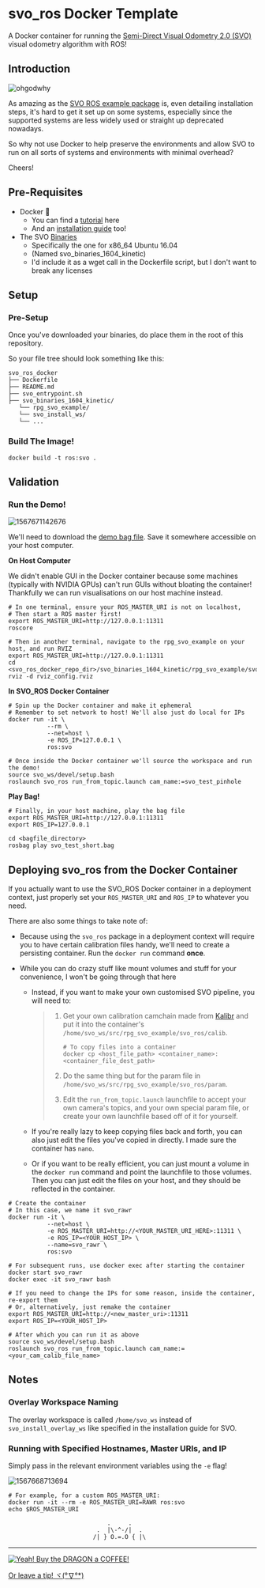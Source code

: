 # svo_ros Docker Template
A Docker container for running the [Semi-Direct Visual Odometry 2.0 (SVO)](http://rpg.ifi.uzh.ch/svo2.html) visual odometry algorithm with ROS!



## Introduction

![ohgodwhy](assets/ohgodwhy.png)

As amazing as the [SVO ROS example package](https://github.com/uzh-rpg/rpg_svo_example) is, even detailing installation steps, it's hard to get it set up on some systems, especially since the supported systems are less widely used or straight up deprecated nowadays.

So why not use Docker to help preserve the environments and allow SVO to run on all sorts of systems and environments with minimal overhead?

Cheers!



## Pre-Requisites

- Docker :whale:
  - You can find a [tutorial](https://github.com/methylDragon/docker-reference/blob/master/01%20Docker%20Crash%20Course.md) here
  - And an [installation guide](https://github.com/methylDragon/docker-reference/blob/master/01%20Docker%20Crash%20Course.md#2.2) too!
- The SVO [Binaries](http://rpg.ifi.uzh.ch/svo2.html)
  - Specifically the one for x86_64 Ubuntu 16.04
  - (Named svo_binaries_1604_kinetic)
  - I'd include it as a wget call in the Dockerfile script, but I don't want to break any licenses



## Setup

### Pre-Setup

Once you've downloaded your binaries, do place them in the root of this repository.

So your file tree should look something like this:

```
svo_ros_docker
├── Dockerfile
├── README.md
├── svo_entrypoint.sh
├── svo_binaries_1604_kinetic/
   └── rpg_svo_example/
   └── svo_install_ws/
   └── ...
```



### Build The Image!

```shell
docker build -t ros:svo .
```



## Validation

### Run the Demo!

![1567671142676](assets/1567671142676.png)

We'll need to download the [demo bag file](http://rpg.ifi.uzh.ch/svo2/svo_test_short.bag). Save it somewhere accessible on your host computer.

**On Host Computer**

We didn't enable GUI in the Docker container because some machines (typically with NVIDIA GPUs) can't run GUIs without bloating the container! Thankfully we can run visualisations on our host machine instead.

```shell
# In one terminal, ensure your ROS_MASTER_URI is not on localhost,
# Then start a ROS master first!
export ROS_MASTER_URI=http://127.0.0.1:11311
roscore

# Then in another terminal, navigate to the rpg_svo_example on your host, and run RVIZ
export ROS_MASTER_URI=http://127.0.0.1:11311
cd <svo_ros_docker_repo_dir>/svo_binaries_1604_kinetic/rpg_svo_example/svo_ros
rviz -d rviz_config.rviz
```

**In SVO_ROS Docker Container**

```shell
# Spin up the Docker container and make it ephemeral
# Remember to set network to host! We'll also just do local for IPs
docker run -it \
           --rm \
           --net=host \
           -e ROS_IP=127.0.0.1 \
           ros:svo

# Once inside the Docker container we'll source the workspace and run the demo!
source svo_ws/devel/setup.bash
roslaunch svo_ros run_from_topic.launch cam_name:=svo_test_pinhole
```

**Play Bag!**

```shell
# Finally, in your host machine, play the bag file
export ROS_MASTER_URI=http://127.0.0.1:11311
export ROS_IP=127.0.0.1

cd <bagfile_directory>
rosbag play svo_test_short.bag
```



## Deploying svo_ros from the Docker Container

If you actually want to use the SVO_ROS Docker container in a deployment context, just properly set your `ROS_MASTER_URI` and `ROS_IP` to whatever you need.

There are also some things to take note of:

- Because using the `svo_ros` package in a deployment context will require you to have certain calibration files handy, we'll need to create a persisting container. Run the `docker run` command **once**.

- While you can do crazy stuff like mount volumes and stuff for your convenience, I won't be going through that here

  - Instead, if you want to make your own customised SVO pipeline, you will need to:

    > 1. Get your own calibration camchain made from [Kalibr](https://github.com/ethz-asl/kalibr) and put it into the container's `/home/svo_ws/src/rpg_svo_example/svo_ros/calib`.
    >
    >    ```shell
    >    # To copy files into a container
    >    docker cp <host_file_path> <container_name>:<container_file_dest_path>
    >    ```
    >
    > 2. Do the same thing but for the param file in `/home/svo_ws/src/rpg_svo_example/svo_ros/param`.
    >
    > 3. Edit the `run_from_topic.launch` launchfile to accept your own camera's topics, and your own special param file, or create your own launchfile based off of it for yourself.

  - If you're really lazy to keep copying files back and forth, you can also just edit the files you've copied in directly. I made sure the container has `nano`.

  - Or if you want to be really efficient, you can just mount a volume in the `docker run` command and point the launchfile to those volumes. Then you can just edit the files on your host, and they should be reflected in the container.

```shell
# Create the container
# In this case, we name it svo_rawr
docker run -it \
           --net=host \
           -e ROS_MASTER_URI=http://<YOUR_MASTER_URI_HERE>:11311 \
           -e ROS_IP=<YOUR_HOST_IP> \
           --name=svo_rawr \
           ros:svo
           
# For subsequent runs, use docker exec after starting the container
docker start svo_rawr
docker exec -it svo_rawr bash

# If you need to change the IPs for some reason, inside the container, re-export them
# Or, alternatively, just remake the container
export ROS_MASTER_URI=http://<new_master_uri>:11311
export ROS_IP=<YOUR_HOST_IP>

# After which you can run it as above
source svo_ws/devel/setup.bash
roslaunch svo_ros run_from_topic.launch cam_name:=<your_cam_calib_file_name>
```



## Notes

### Overlay Workspace Naming

The overlay workspace is called `/home/svo_ws` instead of `svo_install_overlay_ws` like specified in the installation guide for SVO.



### Running with Specified Hostnames, Master URIs, and IP

Simply pass in the relevant environment variables using the `-e` flag!

![1567668713694](assets/1567668713694.png)

```shell
# For example, for a custom ROS_MASTER_URI:
docker run -it --rm -e ROS_MASTER_URI=RAWR ros:svo
echo $ROS_MASTER_URI
```



```
                            .     .
                         .  |\-^-/|  .    
                        /| } O.=.O { |\
```

---

 [![Yeah! Buy the DRAGON a COFFEE!](assets/COFFEE%20BUTTON%20%E3%83%BE(%C2%B0%E2%88%87%C2%B0%5E)-1567671281238.png)](https://www.buymeacoffee.com/methylDragon)

[Or leave a tip! ヾ(°∇°*)](https://www.paypal.me/methylDragon)

